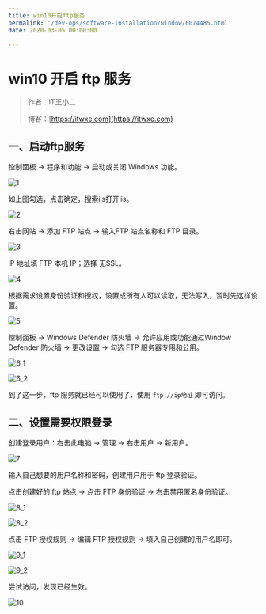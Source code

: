```yaml
---
title: win10开启ftp服务
permalink: '/dev-ops/software-installation/window/6074485.html'
date: 2020-03-05 00:00:00

---
```


# win10 开启 ftp 服务

> 作者：IT王小二
>
> 博客：[https://itwxe.com](https://itwxe.com)

## 一、启动ftp服务

控制面板 -> 程序和功能 -> 启动或关闭 Windows 功能。

![1](https://itwxe.com/img/blog/166463770791384.png)

如上图勾选，点击确定，搜索iis打开iis。

![2](https://itwxe.com/img/blog/166463770800340.png)

右击网站 -> 添加 FTP 站点 -> 输入FTP 站点名称和 FTP 目录。

![3](https://itwxe.com/img/blog/166463770824466.png)

IP 地址填 FTP 本机 IP；选择 无SSL。

![4](https://itwxe.com/img/blog/166463770833920.png)

根据需求设置身份验证和授权，设置成所有人可以读取，无法写入，暂时先这样设置。

![5](https://itwxe.com/img/blog/166463770849201.png)

控制面板 -> Windows Defender 防火墙 -> 允许应用或功能通过Window Defender 防火墙 -> 更改设置 -> 勾选 FTP 服务器专用和公用。

![6_1](https://itwxe.com/img/blog/166463770865210.png)

![6_2](https://itwxe.com/img/blog/166463770880672.png)

到了这一步，ftp 服务就已经可以使用了，使用 `ftp://ip地址` 即可访问。

## 二、设置需要权限登录

创建登录用户：右击此电脑 -> 管理 -> 右击用户 -> 新用户。

![7](https://itwxe.com/img/blog/166463770883471.png)

输入自己想要的用户名称和密码，创建用户用于 ftp 登录验证。

点击创建好的 ftp 站点 -> 点击 FTP 身份验证 -> 右击禁用匿名身份验证。

![8_1](https://itwxe.com/img/blog/166463770885609.png)

![8_2](https://itwxe.com/img/blog/166463770893930.png)

点击 FTP 授权规则 -> 编辑 FTP 授权规则 -> 填入自己创建的用户名即可。

![9_1](https://itwxe.com/img/blog/166463770913179.png)

![9_2](https://itwxe.com/img/blog/166463770913885.png)

尝试访问，发现已经生效。

![10](https://itwxe.com/img/blog/166463770919294.png)